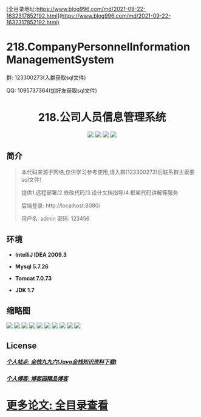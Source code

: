 [全目录地址:https://www.blog996.com/md/2021-09-22-1632317852192.html](https://www.blog996.com/md/2021-09-22-1632317852192.html)
# 218.CompanyPersonnelInformationManagementSystem

<p>群: 123300273(入群获取sql文件)</p>
<p>QQ: 1095737364(加好友获取sql文件)</p>

<p><h1 align="center">218.公司人员信息管理系统</h1></p>


<p align="center">
	<img src="https://img.shields.io/badge/jdk-1.7-orange.svg"/>
    <img src="https://img.shields.io/badge/spring-5.x-lightgrey.svg"/>
    <img src="https://img.shields.io/badge/springmvc-3.x-blue.svg"/>
    <img src="https://img.shields.io/badge/mybatis-5.x-yellow.svg"/>
</p>

## 简介


> 本代码来源于网络,仅供学习参考使用,请入群(123300273)后联系群主索要sql文件!
>
> 提供1.远程部署/2.修改代码/3.设计文档指导/4.框架代码讲解等服务
>
> 后端登录: http://localhost:8080/
> 
> 用户名: admin  密码: 123456


## 环境

- <b>IntelliJ IDEA 2009.3</b>

- <b>Mysql 5.7.26</b>

- <b>Tomcat 7.0.73</b>

- <b>JDK 1.7</b>




## 缩略图

![](https://img2023.cnblogs.com/blog/588112/202302/588112-20230219125711616-1968258949.jpg)
![](https://img2023.cnblogs.com/blog/588112/202302/588112-20230219125717730-1030887124.jpg)
![](https://img2023.cnblogs.com/blog/588112/202302/588112-20230219125726618-1061543618.jpg)
![](https://img2023.cnblogs.com/blog/588112/202302/588112-20230219125731960-1708576204.jpg)
![](https://img2023.cnblogs.com/blog/588112/202302/588112-20230219125737014-1162023946.jpg)
![](https://img2023.cnblogs.com/blog/588112/202302/588112-20230219125744172-316146769.jpg)
![](https://img2023.cnblogs.com/blog/588112/202302/588112-20230219125748463-109293964.jpg)
![](https://img2023.cnblogs.com/blog/588112/202302/588112-20230219125753337-939811505.jpg)
![](https://img2023.cnblogs.com/blog/588112/202302/588112-20230219125800230-801230543.jpg)
![](https://img2023.cnblogs.com/blog/588112/202302/588112-20230219125805500-461682146.jpg)


## License

##### [个人站点: 全栈九九六(Java全栈知识资料下载)](https://www.blog996.com/)
##### [个人博客: 博客园精品博客](https://www.cnblogs.com/yysbolg/)
# [更多论文: 全目录查看](https://www.blog996.com/md/2021-09-22-1632317852192.html)





